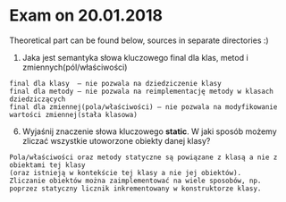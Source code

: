 # Exam on 20.01.2018

Theoretical part can be found below, sources in separate directories :)


1. Jaka jest semantyka słowa kluczowego final dla klas, metod i zmiennych(pól/właściwości)
```
final dla klasy  – nie pozwala na dziedziczenie klasy
final dla metody – nie pozwala na reimplementację metody w klasach dziedziczących
final dla zmiennej(pola/właściwości) – nie pozwala na modyfikowanie wartości zmiennej(stała klasowa)
```


6. Wyjaśnij znaczenie słowa kluczowego **static**. W jaki sposób możemy zliczać wszystkie
utoworzone obiekty danej klasy?
```
Pola/właściwości oraz metody statyczne są powiązane z klasą a nie z obiektami tej klasy
(oraz istnieją w kontekście tej klasy a nie jej obiektów).
Zliczanie obiektów można zaimplementować na wiele sposobów, np. poprzez statyczny licznik inkrementowany w konstruktorze klasy.
```
